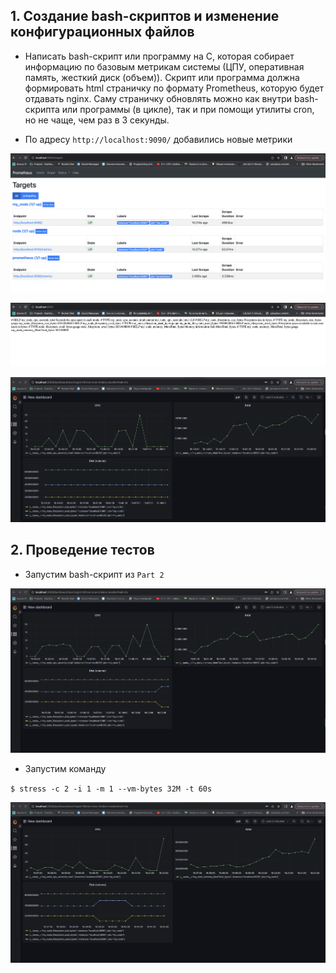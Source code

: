 ## 1. Создание bash-скриптов и изменение конфигурационных файлов

* Написать bash-скрипт или программу на С, которая собирает информацию по базовым метрикам системы (ЦПУ, оперативная память, жесткий диск (объем)).
Скрипт или программа должна формировать html страничку по формату Prometheus, которую будет отдавать nginx. 
Саму страничку обновлять можно как внутри bash-скрипта или программы (в цикле), так и при помощи утилиты cron, но не чаще, чем раз в 3 секунды.

* По адресу `http://localhost:9090/` добавились новые метрики

![part_9](./Images/1.png)

![part_9](./Images/2.png)

![part_9](./Images/3.png)

## 2. Проведение тестов

* Запустим bash-скрипт из `Part 2`

![part_9](./Images/4.png)
    
* Запустим команду

`$ stress -c 2 -i 1 -m 1 --vm-bytes 32M -t 60s`

![part_9](./Images/5.png)